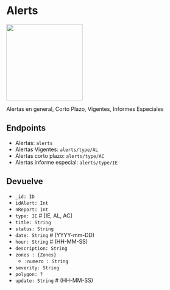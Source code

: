 # Alerts

<img src="https://upload.wikimedia.org/wikipedia/commons/thumb/f/f7/Weather-severe-alert.svg/1024px-Weather-severe-alert.svg.png" width="200">

Alertas en general, Corto Plazo, Vigentes, Informes Especiales

## Endpoints

* Alertas: `alerts`
* Alertas Vigentes: `alerts/type/AL`
* Alertas corto plazo: `alerts/type/AC`
* Alertas informe especial: `alerts/type/IE`

## Devuelve

* `_id: ID`
* `idAlert: Int`
* `nReport: Int`
* `type: IE` # [IE, AL, AC]
* `title: String`
* `status: String`
* `date: String` # (YYYY-mm-DD)
* `hour: String` # (HH-MM-SS)
* `description: String`
* `zones : {Zones}`
  * `:numero : String`
* `severity: String`
* `polygon: ?`
* `update: String` # (HH-MM-SS)
